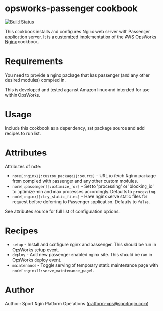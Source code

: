 # opsworks-passenger cookbook

[![Build Status](https://travis-ci.org/sportngin-cookbooks/opsworks-passenger.svg?branch=master)](https://travis-ci.org/sportngin-cookbooks/opsworks-passenger)

This cookbook installs and configures Nginx web server with Passenger application server.
It is a customized implementation of the AWS OpsWorks [Nginx](https://github.com/aws/opsworks-cookbooks/tree/release-chef-11.4/nginx) cookbook.

# Requirements

You need to provide a nginx package that has passenger (and any other desired modules) compiled in.

This is developed and tested against Amazon linux and intended for use within OpsWorks.

# Usage

Include this cookbook as a dependency, set package source and add recipes to run list.

# Attributes

Attributes of note:
- `node[:nginx][:custom_package][:source]` - URL to fetch Nginx package from compiled with passenger and any other custom modules.
- `node[:passenger][:optimize_for]` - Set to 'processing' or 'blocking_io' to optimize min and max processes accordingly. Defaults to `processing`.
- `node[:nginx][:try_static_files]` - Have nginx serve static files for request before deferring to Passenger application. Defaults to `false`.

See attributes source for full list of configuration options.

# Recipes

- `setup` - Install and configure nginx and passenger. This should be run in OpsWorks setup event.
- `deploy` - Add new passenger enabled nginx site. This should be run in OpsWorks deploy event.
- `maintenance` - Toggle serving of temporary static maintenance page with `node[:nginx][:serve_maintenance_page]`.

# Author

Author:: Sport Ngin Platform Operations (<platform-ops@sportngin.com>)
